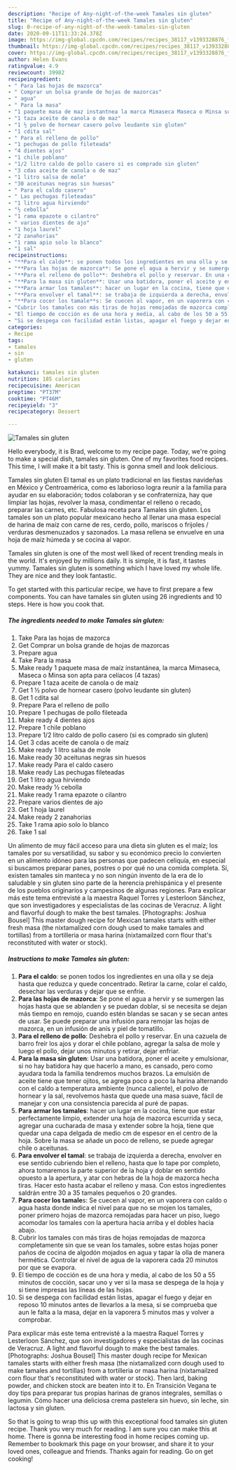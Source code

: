```yaml
---
description: "Recipe of Any-night-of-the-week Tamales sin gluten"
title: "Recipe of Any-night-of-the-week Tamales sin gluten"
slug: 0-recipe-of-any-night-of-the-week-tamales-sin-gluten
date: 2020-09-11T11:33:24.378Z
image: https://img-global.cpcdn.com/recipes/recipes_38117_v1393328876_foto_foto_00051998/751x532cq70/tamales-sin-gluten-foto-principal.jpg
thumbnail: https://img-global.cpcdn.com/recipes/recipes_38117_v1393328876_foto_foto_00051998/751x532cq70/tamales-sin-gluten-foto-principal.jpg
cover: https://img-global.cpcdn.com/recipes/recipes_38117_v1393328876_foto_foto_00051998/751x532cq70/tamales-sin-gluten-foto-principal.jpg
author: Helen Evans
ratingvalue: 4.9
reviewcount: 39982
recipeingredient:
- " Para las hojas de mazorca"
- " Comprar un bolsa grande de hojas de mazorcas"
- " agua"
- " Para la masa"
- "1 paquete masa de maz instantnea la marca Mimaseca Maseca o Minsa son apta para celacos 4 tazas"
- "1 taza aceite de canola o de maz"
- "1 ½ polvo de hornear casero polvo leudante sin gluten"
- "1 cdita sal"
- " Para el relleno de pollo"
- "1 pechugas de pollo fileteada"
- "4 dientes ajos"
- "1 chile poblano"
- "1/2 litro caldo de pollo casero si es comprado sin gluten"
- "3 cdas aceite de canola o de maz"
- "1 litro salsa de mole"
- "30 aceitunas negras sin huesos"
- " Para el caldo casero"
- " Las pechugas fileteadas"
- "1 litro agua hirviendo"
- "½ cebolla"
- "1 rama epazote o cilantro"
- " varios dientes de ajo"
- "1 hoja laurel"
- "2 zanahorias"
- "1 rama apio solo lo blanco"
- "1 sal"
recipeinstructions:
- "**Para el caldo**: se ponen todos los ingredientes en una olla y se deja hasta que reduzca y quede concentrado. Retirar la carne, colar el caldo, desechar las verduras y dejar que se enfríe."
- "**Para las hojas de mazorca**: Se pone el agua a hervir y se sumergen las hojas hasta que se ablanden y se puedan doblar, si se necesita se dejan más tiempo en remojo, cuando estén blandas se sacan y se secan antes de usar. Se puede preparar una infusión para remojar las hojas de mazorca, en un infusión de anís y piel de tomatillo."
- "**Para el relleno de pollo**: Deshebra el pollo y reservar. En una cazuela de barro freír los ajos y dorar el chile poblano, agregar la salsa de mole y luego el pollo, dejar unos  minutos y retirar, dejar enfriar."
- "**Para la masa sin gluten**: Usar una batidora, poner el aceite y emulsionar, si no hay batidora hay que hacerlo a mano, es cansado, pero como ayudara toda la familia tendremos muchos brazos. La emulsión de aceite tiene que tener ojitos, se agrega poco a poco la harina alternando con el caldo a temperatura ambiente (nunca caliente), el polvo de hornear y la sal, revolvemos hasta que quede una masa suave, fácil de manejar y con una consistencia parecida al puré de papas."
- "**Para armar los tamales**: hacer un lugar en la cocina, tiene que estar perfectamente limpio, extender una hoja de mazorca escurrida y seca, agregar una cucharada de masa y extender sobre la hoja, tiene que quedar una capa delgada de medio cm de espesor en el centro de la hoja. Sobre la masa se añade un poco de relleno, se puede agregar chile o aceitunas."
- "**Para envolver el tamal**: se trabaja de izquierda a derecha, envolver en ese sentido cubriendo bien el relleno, hasta que lo tape por completo, ahora tomaremos la parte superior de la hoja y doblar en sentido opuesto a la apertura, y atar con hebras de la hoja de mazorca hecha tiras. Hacer esto hasta acabar el relleno y masa. Con estos ingredientes saldrán entre 30 a 35 tamales pequeños o 20 grandes."
- "**Para cocer los tamale**s: Se cuecen al vapor, en un vaporera con caldo o agua hasta donde indica el nivel para que no se mojen los tamales, poner primero hojas de mazorca remojadas para hacer un piso, luego acomodar los tamales con la apertura hacia arriba y el dobles hacia abajo."
- "Cubrir los tamales con más tiras de hojas remojadas de mazorca completamente sin que se vean los tamales, sobre estas hojas poner paños de cocina de algodón mojados en agua y tapar la olla de manera hermética. Controlar el nivel de agua de la vaporera cada 20 minutos por que se evapora."
- "El tiempo de cocción es de una hora y media, al cabo de los 50 a 55 minutos de cocción, sacar uno y ver si la masa se despega de la hoja y si tiene impresas las líneas de las hojas."
- "Si se despega con facilidad están listas, apagar el fuego y dejar en reposo 10 minutos antes de llevarlos a la mesa, si se comprueba que aun le falta a la masa, dejar en la vaporera 5 minutos mas y volver a comprobar."
categories:
- Recipe
tags:
- tamales
- sin
- gluten

katakunci: tamales sin gluten 
nutrition: 185 calories
recipecuisine: American
preptime: "PT37M"
cooktime: "PT46M"
recipeyield: "3"
recipecategory: Dessert

---
```



![Tamales sin gluten](https://img-global.cpcdn.com/recipes/recipes_38117_v1393328876_foto_foto_00051998/751x532cq70/tamales-sin-gluten-foto-principal.jpg)

Hello everybody, it is Brad, welcome to my recipe page. Today, we're going to make a special dish, tamales sin gluten. One of my favorites food recipes. This time, I will make it a bit tasty. This is gonna smell and look delicious.

Tamales sin gluten El tamal es un plato tradicional en las fiestas navideñas en México y Centroamérica, como es laborioso logra reunir a la familia para ayudar en su elaboración; todos colaboran y se confraterniza, hay que limpiar las hojas, revolver la masa, condimentar el relleno o recado, preparar las carnes, etc. Fabulosa receta para Tamales sin gluten. Los tamales son un plato popular mexicano hecho al llenar una masa especial de harina de maíz con carne de res, cerdo, pollo, mariscos o frijoles / verduras desmenuzados y sazonados. La masa rellena se envuelve en una hoja de maíz húmeda y se cocina al vapor.

Tamales sin gluten is one of the most well liked of recent trending meals in the world. It's enjoyed by millions daily. It is simple, it is fast, it tastes yummy. Tamales sin gluten is something which I have loved my whole life. They are nice and they look fantastic.


To get started with this particular recipe, we have to first prepare a few components. You can have tamales sin gluten using 26 ingredients and 10 steps. Here is how you cook that.

<!--inarticleads1-->

##### The ingredients needed to make Tamales sin gluten:

1. Take  Para las hojas de mazorca
1. Get  Comprar un bolsa grande de hojas de mazorcas
1. Prepare  agua
1. Take  Para la masa
1. Make ready 1 paquete masa de maíz instantánea, la marca Mimaseca, Maseca o Minsa son apta para celíacos (4 tazas)
1. Prepare 1 taza aceite de canola o de maíz
1. Get 1 ½ polvo de hornear casero (polvo leudante sin gluten)
1. Get 1 cdita sal
1. Prepare  Para el relleno de pollo
1. Prepare 1 pechugas de pollo fileteada
1. Make ready 4 dientes ajos
1. Prepare 1 chile poblano
1. Prepare 1/2 litro caldo de pollo casero (si es comprado sin gluten)
1. Get 3 cdas aceite de canola o de maíz
1. Make ready 1 litro salsa de mole
1. Make ready 30 aceitunas negras sin huesos
1. Make ready  Para el caldo casero
1. Make ready  Las pechugas fileteadas
1. Get 1 litro agua hirviendo
1. Make ready ½ cebolla
1. Make ready 1 rama epazote o cilantro
1. Prepare  varios dientes de ajo
1. Get 1 hoja laurel
1. Make ready 2 zanahorias
1. Take 1 rama apio solo lo blanco
1. Take 1 sal


Un alimento de muy fácil acceso para una dieta sin gluten es el maíz; los tamales por su versatilidad, su sabor y su económico precio lo convierten en un alimento idóneo para las personas que padecen celiquía, en especial si buscamos preparar panes, postres o por qué no una comida completa. Sí, existen tamales sin manteca y no son ningún invento de la era de lo saludable y sin gluten sino parte de la herencia prehispánica y el presente de los pueblos originarios y campesinos de algunas regiones. Para explicar más este tema entrevisté a la maestra Raquel Torres y Lesterloon Sánchez, que son investigadores y especialistas de las cocinas de Veracruz. A light and flavorful dough to make the best tamales. [Photographs: Joshua Bousel] This master dough recipe for Mexican tamales starts with either fresh masa (the nixtamalized corn dough used to make tamales and tortillas) from a tortilleria or masa harina (nixtamailzed corn flour that&#39;s reconstituted with water or stock). 

<!--inarticleads2-->

##### Instructions to make Tamales sin gluten:

1. **Para el caldo**: se ponen todos los ingredientes en una olla y se deja hasta que reduzca y quede concentrado. Retirar la carne, colar el caldo, desechar las verduras y dejar que se enfríe.
1. **Para las hojas de mazorca**: Se pone el agua a hervir y se sumergen las hojas hasta que se ablanden y se puedan doblar, si se necesita se dejan más tiempo en remojo, cuando estén blandas se sacan y se secan antes de usar. Se puede preparar una infusión para remojar las hojas de mazorca, en un infusión de anís y piel de tomatillo.
1. **Para el relleno de pollo**: Deshebra el pollo y reservar. En una cazuela de barro freír los ajos y dorar el chile poblano, agregar la salsa de mole y luego el pollo, dejar unos  minutos y retirar, dejar enfriar.
1. **Para la masa sin gluten**: Usar una batidora, poner el aceite y emulsionar, si no hay batidora hay que hacerlo a mano, es cansado, pero como ayudara toda la familia tendremos muchos brazos. La emulsión de aceite tiene que tener ojitos, se agrega poco a poco la harina alternando con el caldo a temperatura ambiente (nunca caliente), el polvo de hornear y la sal, revolvemos hasta que quede una masa suave, fácil de manejar y con una consistencia parecida al puré de papas.
1. **Para armar los tamales**: hacer un lugar en la cocina, tiene que estar perfectamente limpio, extender una hoja de mazorca escurrida y seca, agregar una cucharada de masa y extender sobre la hoja, tiene que quedar una capa delgada de medio cm de espesor en el centro de la hoja. Sobre la masa se añade un poco de relleno, se puede agregar chile o aceitunas.
1. **Para envolver el tamal**: se trabaja de izquierda a derecha, envolver en ese sentido cubriendo bien el relleno, hasta que lo tape por completo, ahora tomaremos la parte superior de la hoja y doblar en sentido opuesto a la apertura, y atar con hebras de la hoja de mazorca hecha tiras. Hacer esto hasta acabar el relleno y masa. Con estos ingredientes saldrán entre 30 a 35 tamales pequeños o 20 grandes.
1. **Para cocer los tamale**s: Se cuecen al vapor, en un vaporera con caldo o agua hasta donde indica el nivel para que no se mojen los tamales, poner primero hojas de mazorca remojadas para hacer un piso, luego acomodar los tamales con la apertura hacia arriba y el dobles hacia abajo.
1. Cubrir los tamales con más tiras de hojas remojadas de mazorca completamente sin que se vean los tamales, sobre estas hojas poner paños de cocina de algodón mojados en agua y tapar la olla de manera hermética. Controlar el nivel de agua de la vaporera cada 20 minutos por que se evapora.
1. El tiempo de cocción es de una hora y media, al cabo de los 50 a 55 minutos de cocción, sacar uno y ver si la masa se despega de la hoja y si tiene impresas las líneas de las hojas.
1. Si se despega con facilidad están listas, apagar el fuego y dejar en reposo 10 minutos antes de llevarlos a la mesa, si se comprueba que aun le falta a la masa, dejar en la vaporera 5 minutos mas y volver a comprobar.


Para explicar más este tema entrevisté a la maestra Raquel Torres y Lesterloon Sánchez, que son investigadores y especialistas de las cocinas de Veracruz. A light and flavorful dough to make the best tamales. [Photographs: Joshua Bousel] This master dough recipe for Mexican tamales starts with either fresh masa (the nixtamalized corn dough used to make tamales and tortillas) from a tortilleria or masa harina (nixtamailzed corn flour that&#39;s reconstituted with water or stock). Then lard, baking powder, and chicken stock are beaten into it to. En Transición Vegana te doy tips para preparar tus propias harinas de granos integrales, semillas o legumin. Cómo hacer una deliciosa crema pastelera sin huevo, sin leche, sin lactosa y sin gluten. 

So that is going to wrap this up with this exceptional food tamales sin gluten recipe. Thank you very much for reading. I am sure you can make this at home. There is gonna be interesting food in home recipes coming up. Remember to bookmark this page on your browser, and share it to your loved ones, colleague and friends. Thanks again for reading. Go on get cooking!
